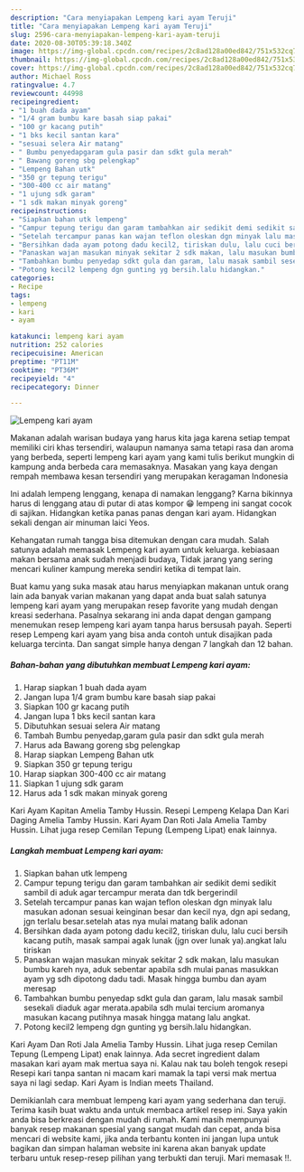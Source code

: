 ```yaml
---
description: "Cara menyiapakan Lempeng kari ayam Teruji"
title: "Cara menyiapakan Lempeng kari ayam Teruji"
slug: 2596-cara-menyiapakan-lempeng-kari-ayam-teruji
date: 2020-08-30T05:39:18.340Z
image: https://img-global.cpcdn.com/recipes/2c8ad128a00ed842/751x532cq70/lempeng-kari-ayam-foto-resep-utama.jpg
thumbnail: https://img-global.cpcdn.com/recipes/2c8ad128a00ed842/751x532cq70/lempeng-kari-ayam-foto-resep-utama.jpg
cover: https://img-global.cpcdn.com/recipes/2c8ad128a00ed842/751x532cq70/lempeng-kari-ayam-foto-resep-utama.jpg
author: Michael Ross
ratingvalue: 4.7
reviewcount: 44998
recipeingredient:
- "1 buah dada ayam"
- "1/4 gram bumbu kare basah siap pakai"
- "100 gr kacang putih"
- "1 bks kecil santan kara"
- "sesuai selera Air matang"
- " Bumbu penyedapgaram gula pasir dan sdkt gula merah"
- " Bawang goreng sbg pelengkap"
- "Lempeng Bahan utk"
- "350 gr tepung terigu"
- "300-400 cc air matang"
- "1 ujung sdk garam"
- "1 sdk makan minyak goreng"
recipeinstructions:
- "Siapkan bahan utk lempeng"
- "Campur tepung terigu dan garam tambahkan air sedikit demi sedikit sambil di aduk agar tercampur merata dan tdk bergerindil"
- "Setelah tercampur panas kan wajan teflon oleskan dgn minyak lalu masukan adonan sesuai keinginan besar dan kecil nya, dgn api sedang, jgn terlalu besar.setelah atas nya mulai matang balik adonan"
- "Bersihkan dada ayam potong dadu kecil2, tiriskan dulu, lalu cuci bersih kacang putih, masak sampai agak lunak (jgn over lunak ya).angkat lalu tiriskan"
- "Panaskan wajan masukan minyak sekitar 2 sdk makan, lalu masukan bumbu kareh nya, aduk sebentar apabila sdh mulai panas masukkan ayam yg sdh dipotong dadu tadi. Masak hingga bumbu dan ayam meresap"
- "Tambahkan bumbu penyedap sdkt gula dan garam, lalu masak sambil sesekali diaduk agar merata.apabila sdh mulai tercium aromanya masukan kacang putihnya masak hingga matang lalu angkat."
- "Potong kecil2 lempeng dgn gunting yg bersih.lalu hidangkan."
categories:
- Recipe
tags:
- lempeng
- kari
- ayam

katakunci: lempeng kari ayam 
nutrition: 252 calories
recipecuisine: American
preptime: "PT11M"
cooktime: "PT36M"
recipeyield: "4"
recipecategory: Dinner

---
```



![Lempeng kari ayam](https://img-global.cpcdn.com/recipes/2c8ad128a00ed842/751x532cq70/lempeng-kari-ayam-foto-resep-utama.jpg)

Makanan adalah warisan budaya yang harus kita jaga karena setiap tempat memiliki ciri khas tersendiri, walaupun namanya sama tetapi rasa dan aroma yang berbeda, seperti lempeng kari ayam yang kami tulis berikut mungkin di kampung anda berbeda cara memasaknya. Masakan yang kaya dengan rempah membawa kesan tersendiri yang merupakan keragaman Indonesia

Ini adalah lempeng lenggang, kenapa di namakan lenggang? Karna bikinnya harus di lenggang atau di putar di atas kompor 😁 lempeng ini sangat cocok di sajikan. Hidangkan ketika panas panas dengan kari ayam. Hidangkan sekali dengan air minuman laici Yeos.

Kehangatan rumah tangga bisa ditemukan dengan cara mudah. Salah satunya adalah memasak Lempeng kari ayam untuk keluarga. kebiasaan makan bersama anak sudah menjadi budaya, Tidak jarang yang sering mencari kuliner kampung mereka sendiri ketika di tempat lain.

Buat kamu yang suka masak atau harus menyiapkan makanan untuk orang lain ada banyak varian makanan yang dapat anda buat salah satunya lempeng kari ayam yang merupakan resep favorite yang mudah dengan kreasi sederhana. Pasalnya sekarang ini anda dapat dengan gampang menemukan resep lempeng kari ayam tanpa harus bersusah payah.
Seperti resep Lempeng kari ayam yang bisa anda contoh untuk disajikan pada keluarga tercinta. Dan sangat simple hanya dengan 7 langkah dan 12 bahan.


<!--inarticleads1-->

##### Bahan-bahan yang dibutuhkan membuat Lempeng kari ayam:

1. Harap siapkan 1 buah dada ayam
1. Jangan lupa 1/4 gram bumbu kare basah siap pakai
1. Siapkan 100 gr kacang putih
1. Jangan lupa 1 bks kecil santan kara
1. Dibutuhkan sesuai selera Air matang
1. Tambah  Bumbu penyedap,garam gula pasir dan sdkt gula merah
1. Harus ada  Bawang goreng sbg pelengkap
1. Harap siapkan Lempeng Bahan utk
1. Siapkan 350 gr tepung terigu
1. Harap siapkan 300-400 cc air matang
1. Siapkan 1 ujung sdk garam
1. Harus ada 1 sdk makan minyak goreng


Kari Ayam Kapitan Amelia Tamby Hussin. Resepi Lempeng Kelapa Dan Kari Daging Amelia Tamby Hussin. Kari Ayam Dan Roti Jala Amelia Tamby Hussin. Lihat juga resep Cemilan Tepung (Lempeng Lipat) enak lainnya. 

<!--inarticleads2-->

##### Langkah membuat  Lempeng kari ayam:

1. Siapkan bahan utk lempeng
1. Campur tepung terigu dan garam tambahkan air sedikit demi sedikit sambil di aduk agar tercampur merata dan tdk bergerindil
1. Setelah tercampur panas kan wajan teflon oleskan dgn minyak lalu masukan adonan sesuai keinginan besar dan kecil nya, dgn api sedang, jgn terlalu besar.setelah atas nya mulai matang balik adonan
1. Bersihkan dada ayam potong dadu kecil2, tiriskan dulu, lalu cuci bersih kacang putih, masak sampai agak lunak (jgn over lunak ya).angkat lalu tiriskan
1. Panaskan wajan masukan minyak sekitar 2 sdk makan, lalu masukan bumbu kareh nya, aduk sebentar apabila sdh mulai panas masukkan ayam yg sdh dipotong dadu tadi. Masak hingga bumbu dan ayam meresap
1. Tambahkan bumbu penyedap sdkt gula dan garam, lalu masak sambil sesekali diaduk agar merata.apabila sdh mulai tercium aromanya masukan kacang putihnya masak hingga matang lalu angkat.
1. Potong kecil2 lempeng dgn gunting yg bersih.lalu hidangkan.


Kari Ayam Dan Roti Jala Amelia Tamby Hussin. Lihat juga resep Cemilan Tepung (Lempeng Lipat) enak lainnya. Ada secret ingredient dalam masakan kari ayam mak mertua saya ni. Kalau nak tau boleh tengok resepi Resepi kari tanpa santan ni macam kari mamak la tapi versi mak mertua saya ni lagi sedap. Kari Ayam is Indian meets Thailand. 

Demikianlah cara membuat lempeng kari ayam yang sederhana dan teruji. Terima kasih buat waktu anda untuk membaca artikel resep ini. Saya yakin anda bisa berkreasi dengan mudah di rumah. Kami masih mempunyai banyak resep makanan spesial yang sangat mudah dan cepat, anda bisa mencari di website kami, jika anda terbantu konten ini jangan lupa untuk bagikan dan simpan halaman website ini karena akan banyak update terbaru untuk resep-resep pilihan yang terbukti dan teruji. Mari memasak !!. 

